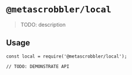 # `@metascrobbler/local`

> TODO: description

## Usage

```
const local = require('@metascrobbler/local');

// TODO: DEMONSTRATE API
```
